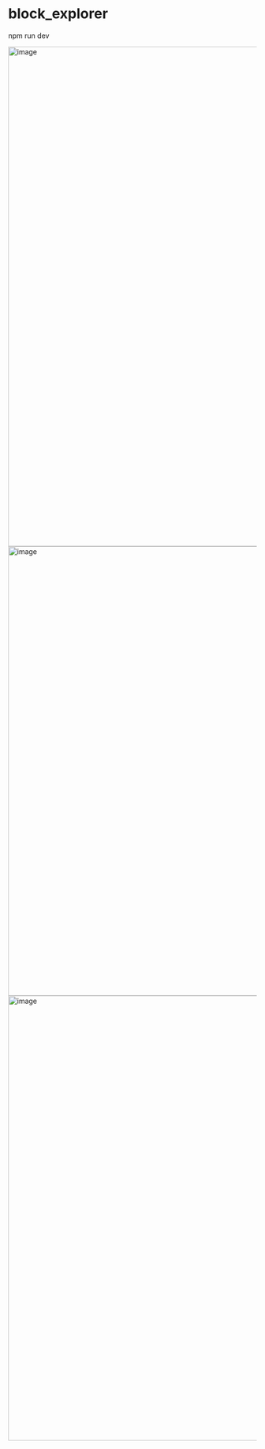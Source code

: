 # block_explorer

npm run dev

<img width="1013" alt="image" src="https://user-images.githubusercontent.com/34758484/152704912-981eedff-b29c-43e4-9a96-5e0a953ca6e2.png">

<img width="911" alt="image" src="https://user-images.githubusercontent.com/34758484/152704925-f6f3d513-294f-4e8f-8fb2-c61e3096b11c.png">

<img width="902" alt="image" src="https://user-images.githubusercontent.com/34758484/152704938-dc9c1f42-537b-4efd-b33e-7bfff21b4749.png">
